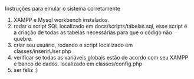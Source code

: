 Instruções para emular o sistema corretamente
1. XAMPP e Mysql workbench instalados.
2. rodar o script SQL localizado em docs/scripts/tabelas.sql, esse script é a criação de todas as tabelas necessárias para que o código não quebre.
3. criar seu usuário, rodando o script localizado em classes/inserirUser.php
4. verificar se todas as variáveis globais estão de acordo com seu XAMPP e banco de dados. localizado em classes/config.php
5. ser feliz :)

